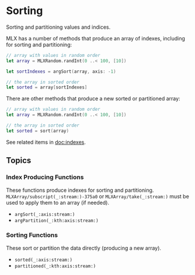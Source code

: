 # Sorting

Sorting and partitioning values and indices.

MLX has a number of methods that produce an array of indexes, including for sorting
and partitioning:

```swift
// array with values in random order
let array = MLXRandom.randInt(0 ..< 100, [10])

let sortIndexes = argSort(array, axis: -1)

// the array in sorted order
let sorted = array[sortIndexes]
```

There are other methods that produce a new sorted or partitioned array:

```swift
// array with values in random order
let array = MLXRandom.randInt(0 ..< 100, [10])

// the array in sorted order
let sorted = sort(array)
```

See related items in <doc:indexes>.

## Topics

### Index Producing Functions

These functions produce indexes for sorting and partitioning.  
``MLXArray/subscript(_:stream:)-375a0`` or ``MLXArray/take(_:stream:)`` must
be used to apply them to an array (if needed).

- ``argSort(_:axis:stream:)``
- ``argPartition(_:kth:axis:stream:)``

### Sorting Functions

These sort or partition the data directly (producing a new array).

- ``sorted(_:axis:stream:)``
- ``partitioned(_:kth:axis:stream:)``
